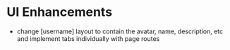 # UI Enhancements

- change [username] layout to contain the avatar, name, description, etc and implement tabs individually with page routes
